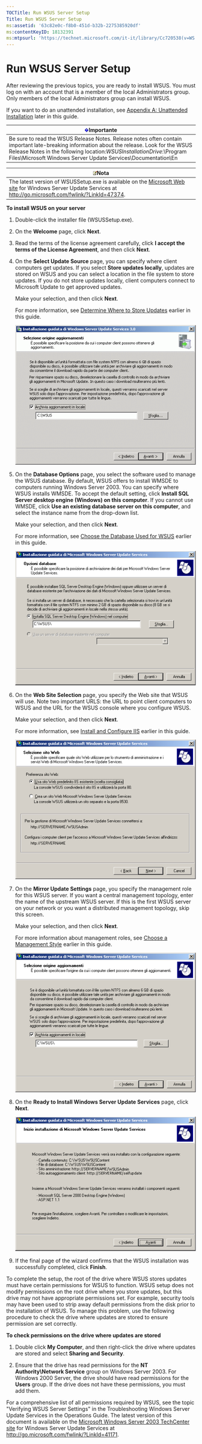 ```yaml
---
TOCTitle: Run WSUS Server Setup
Title: Run WSUS Server Setup
ms:assetid: '63c82e0c-f8b0-451d-b32b-2275385920df'
ms:contentKeyID: 18132391
ms:mtpsurl: 'https://technet.microsoft.com/it-it/library/Cc720538(v=WS.10)'
---
```


Run WSUS Server Setup
=====================

After reviewing the previous topics, you are ready to install WSUS. You must log on with an account that is a member of the local Administrators group. Only members of the local Administrators group can install WSUS.

If you want to do an unattended installation, see [Appendix A: Unattended Installation](https://technet.microsoft.com/3e8fcb38-d5a9-4285-baa2-23323a384cb1) later in this guide.

| ![](images/Cc720538.Important(WS.10).gif)Importante                                                                                                                                                                                                          |
|-------------------------------------------------------------------------------------------------------------------------------------------------------------------------------------------------------------------------------------------------------------------------------------------|
| Be sure to read the WSUS Release Notes. Release notes often contain important late-breaking information about the release. Look for the WSUS Release Notes in the following location:*WSUSInstallationDrive*:\\Program Files\\Microsoft Windows Server Update Services\\Documentation\\En |

| ![](images/Cc720538.note(WS.10).gif)Nota                                                                                                                                          |
|----------------------------------------------------------------------------------------------------------------------------------------------------------------------------------------------------------------|
| The latest version of WSUSSetup.exe is available on the [Microsoft Web site](http://go.microsoft.com/fwlink/?linkid=47374) for Windows Server Update Services at http://go.microsoft.com/fwlink/?LinkId=47374. |

**To install WSUS on your server**
1.  Double-click the installer file (WSUSSetup.exe).

2.  On the **Welcome** page, click **Next**.

3.  Read the terms of the license agreement carefully, click **I accept the terms of the License Agreement**, and then click **Next**.

4.  On the **Select Update Source** page, you can specify where client computers get updates. If you select **Store updates locally**, updates are stored on WSUS and you can select a location in the file system to store updates. If you do not store updates locally, client computers connect to Microsoft Update to get approved updates.

    Make your selection, and then click **Next**.

    For more information, see [Determine Where to Store Updates](https://technet.microsoft.com/3102c059-d7a4-49d8-8de8-299e730bb109) earlier in this guide.

    ![](images/Cc720538.fa6ac6a6-6814-4b7e-96e8-e08af5e534b8(WS.10).gif)

5.  On the **Database Options** page, you select the software used to manage the WSUS database. By default, WSUS offers to install WMSDE to computers running Windows Server 2003. You can specify where WSUS installs WMSDE. To accept the default setting, click **Install SQL Server desktop engine (Windows) on this computer**. If you cannot use WMSDE, click **Use an existing database server on this computer**, and select the instance name from the drop-down list.

    Make your selection, and then click **Next**.

    For more information, see [Choose the Database Used for WSUS](https://technet.microsoft.com/86b1e90d-307d-4b35-88a1-84baccd1ff63) earlier in this guide.

    ![](images/Cc720538.bc0b73ad-b338-437c-a3c7-0299e819840d(WS.10).gif)

6.  On the **Web Site Selection** page, you specify the Web site that WSUS will use. Note two important URLS: the URL to point client computers to WSUS and the URL for the WSUS console where you configure WSUS.

    Make your selection, and then click **Next**.

    For more information, see [Install and Configure IIS](https://technet.microsoft.com/6b2e1035-5b82-45f4-9f51-6cc0ca32fd60) earlier in this guide.

    ![](images/Cc720538.64ed7643-a050-4f54-bf9f-04cf7931adc0(WS.10).gif)

7.  On the **Mirror Update Settings** page, you specify the management role for this WSUS server. If you want a central management topology, enter the name of the upstream WSUS server. If this is the first WSUS server on your network or you want a distributed management topology, skip this screen.

    Make your selection, and then click **Next**.

    For more information about management roles, see [Choose a Management Style](https://technet.microsoft.com/c18ab8e3-b76d-46a8-84e6-b46adb778098) earlier in this guide.

    ![](images/Cc720538.f26e09d5-983c-418d-8511-8960850403ef(WS.10).gif)

8.  On the **Ready to Install Windows Server Update Services** page, click **Next**.

    ![](images/Cc720538.20de7d09-3d30-4867-9253-6f353dd1923d(WS.10).gif)

9.  If the final page of the wizard confirms that the WSUS installation was successfully completed, click **Finish**.

To complete the setup, the root of the drive where WSUS stores updates must have certain permissions for WSUS to function. WSUS setup does not modify permissions on the root drive where you store updates, but this drive may not have appropriate permissions set. For example, security tools may have been used to strip away default permissions from the disk prior to the installation of WSUS. To manage this problem, use the following procedure to check the drive where updates are stored to ensure permission are set correctly.

**To check permissions on the drive where updates are stored**
1.  Double click **My Computer**, and then right-click the drive where updates are stored and select **Sharing and Security**.

2.  Ensure that the drive has read permissions for the **NT Authority\\Network Service** group on Windows Server 2003. For Windows 2000 Server, the drive should have read permissions for the **Users** group. If the drive does not have these permissions, you must add them.

For a comprehensive list of all permissions required by WSUS, see the topic "Verifying WSUS Server Settings" in the Troubleshooting Windows Server Update Services in the Operations Guide. The latest version of this document is available on the [Microsoft Windows Server 2003 TechCenter site](http://go.microsoft.com/fwlink/?linkid=41171) for Windows Server Update Services at http://go.microsoft.com/fwlink/?LinkId=41171.
